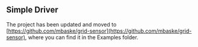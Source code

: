 ## Simple Driver

The project has been updated and moved to [https://github.com/mbaske/grid-sensor](https://github.com/mbaske/grid-sensor), where you can find it in the Examples folder.
